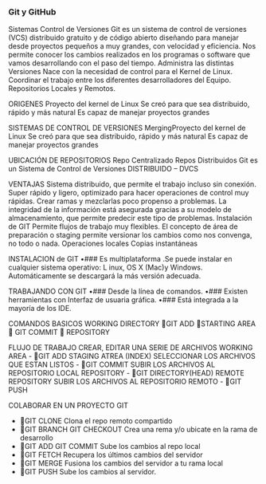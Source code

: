 ###                                           Git y GitHub
Sistemas Control de Versiones
Git es un sistema de control de versiones (VCS) distribuido gratuito y de código abierto diseñando para manejar desde proyectos pequeños a muy grandes, con velocidad y eficiencia.
Nos permite conocer los cambios realizados en los programas o software que vamos desarrollando con el paso del tiempo. Administra las distintas Versiones 
Nace con la necesidad de control para el Kernel de Linux.
Coordinar el trabajo entre los diferentes desarrolladores del Equipo.
Repositorios Locales y Remotos.

ORIGENES
Proyecto del kernel de Linux 
Se creó para que sea distribuido, rápido y más natural 
Es capaz de manejar proyectos grandes 

SISTEMAS DE CONTROL DE VERSIONES
MergingProyecto del kernel de Linux 
Se creó para que sea distribuido, rápido y más natural 
Es capaz de manejar proyectos grandes 

UBICACIÓN DE REPOSITORIOS
Repo Centralizado
Repos Distribuidos
Git es un Sistema de Control de Versiones DISTRIBUIDO – DVCS 

VENTAJAS
Sistema distribuido, que permite el trabajo incluso sin conexión. 
Super rápido y ligero, optimizado para hacer operaciones de control muy rápidas. 
Crear ramas y mezclarlas poco propenso a problemas. 
La integridad de la información está asegurada gracias a su modelo de almacenamiento, que permite predecir este tipo de problemas. Instalación de GIT
Permite flujos de trabajo muy flexibles. 
El concepto de área de preparación o staging permite versionar los cambios como nos convenga, no todo o nada. 
Operaciones locales 
Copias instantáneas

INSTALACION de GIT
•###	Es multiplataforma .Se puede instalar en cualquier sistema operativo: L	inux, OS X (Mac)y Windows.
Automáticamente se descargará la más versión adecuada.

TRABAJANDO CON GIT
•###	Desde la línea de comandos.
•###	Existen herramientas con Interfaz de usuaria gráfica.
•###	Está integrada a la mayoría de los IDE.

COMANDOS BASICOS
WORKING DIRECTORY    GIT ADD  STARTING AREA  GIT COMMIT  REPOSITORY

FLUJO DE TRABAJO
CREAR, EDITAR UNA SERIE DE ARCHIVOS  WORKING AREA          - GIT ADD STAGING ATREA (INDEX) 
SELECCIONAR LOS ARCHIVOS QUE ESTAN LISTOS                  - GIT COMMIT 
SUBIR LOS ARCHIVOS AL REPOSITORIO LOCAL REPOSITORY         - GIT DIRECTORY(HEAD) 
REMOTE REPOSITORY SUBIR LOS ARCHIVOS AL REPOSITORIO REMOTO - GIT PUSH

COLABORAR EN UN PROYECTO GIT
- GIT CLONE               Clona el repo remoto compartido
- GIT BRANCH GIT CHECKOUT Crea una rema y/o ubicate en la rama de desarrollo
- GIT ADD GIT COMMIT      Sube los cambios al repo local
- GIT FETCH               Recupera los últimos cambios del servidor
- GIT MERGE               Fusiona los cambios del servidor a tu rama local
- GIT PUSH                Sube los cambios al servidor.
